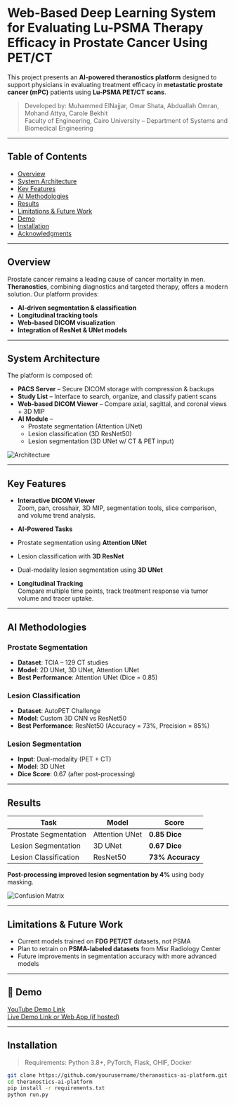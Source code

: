 # Web-Based Deep Learning System for Evaluating Lu-PSMA Therapy Efficacy in Prostate Cancer Using PET/CT

This project presents an **AI-powered theranostics platform** designed to support physicians in evaluating treatment efficacy in **metastatic prostate cancer (mPC)** patients using **Lu-PSMA PET/CT scans**.

> Developed by: Muhammed ElNajjar, Omar Shata, Abduallah Omran, Mohand Attya, Carole Bekhit  
> Faculty of Engineering, Cairo University – Department of Systems and Biomedical Engineering

---

## Table of Contents

- [Overview](#overview)
- [System Architecture](#system-architecture)
- [Key Features](#key-features)
- [AI Methodologies](#ai-methodologies)
- [Results](#results)
- [Limitations & Future Work](#limitations--future-work)
- [Demo](#demo)
- [Installation](#installation)
- [Acknowledgments](#acknowledgments)

---

## Overview

Prostate cancer remains a leading cause of cancer mortality in men. **Theranostics**, combining diagnostics and targeted therapy, offers a modern solution. Our platform provides:

-  **AI-driven segmentation & classification**
-  **Longitudinal tracking tools**
-  **Web-based DICOM visualization**
-  **Integration of ResNet & UNet models**

---

##  System Architecture

The platform is composed of:

- **PACS Server** – Secure DICOM storage with compression & backups  
- **Study List** – Interface to search, organize, and classify patient scans  
- **Web-based DICOM Viewer** – Compare axial, sagittal, and coronal views + 3D MIP  
- **AI Module** – 
  - Prostate segmentation (Attention UNet)  
  - Lesion classification (3D ResNet50)  
  - Lesion segmentation (3D UNet w/ CT & PET input)  

![Architecture](./images/system_architecture.png)

---

##  Key Features

-  **Interactive DICOM Viewer**  
  Zoom, pan, crosshair, 3D MIP, segmentation tools, slice comparison, and volume trend analysis.

-  **AI-Powered Tasks**  
  - Prostate segmentation using **Attention UNet**
  - Lesion classification with **3D ResNet**
  - Dual-modality lesion segmentation using **3D UNet**

-  **Longitudinal Tracking**  
  Compare multiple time points, track treatment response via tumor volume and tracer uptake.

---

##  AI Methodologies

###  Prostate Segmentation
- **Dataset**: TCIA – 129 CT studies  
- **Model**: 2D UNet, 3D UNet, Attention UNet  
- **Best Performance**: Attention UNet (Dice = 0.85)  

###  Lesion Classification
- **Dataset**: AutoPET Challenge  
- **Model**: Custom 3D CNN vs ResNet50  
- **Best Performance**: ResNet50 (Accuracy = 73%, Precision = 85%)

###  Lesion Segmentation
- **Input**: Dual-modality (PET + CT)  
- **Model**: 3D UNet  
- **Dice Score**: 0.67 (after post-processing)

---

##  Results

| Task | Model | Score |
|------|--------|--------|
| Prostate Segmentation | Attention UNet | **0.85 Dice** |
| Lesion Segmentation | 3D UNet | **0.67 Dice** |
| Lesion Classification | ResNet50 | **73% Accuracy** |

 **Post-processing improved lesion segmentation by 4%** using body masking.

![Confusion Matrix](./images/confusion_matrix.png)

---

##  Limitations & Future Work

-  Current models trained on **FDG PET/CT** datasets, not PSMA  
-  Plan to retrain on **PSMA-labeled datasets** from Misr Radiology Center  
-  Future improvements in segmentation accuracy with more advanced models

---

## 🎥 Demo

 [YouTube Demo Link](#)  
 [Live Demo Link or Web App (if hosted)](#)

---

##  Installation

>  Requirements: Python 3.8+, PyTorch, Flask, OHIF, Docker

```bash
git clone https://github.com/yourusername/theranostics-ai-platform.git
cd theranostics-ai-platform
pip install -r requirements.txt
python run.py
